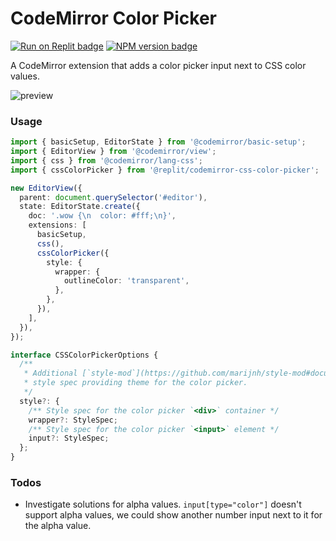 # CodeMirror Color Picker

<span><a href="https://replit.com/@util/Codemirror-CSS-color-picker" title="Run on Replit badge"><img src="https://replit.com/badge/github/replit/Codemirror-CSS-color-picker" alt="Run on Replit badge" /></a></span>
<span><a href="https://www.npmjs.com/package/@replit/codemirror-css-color-picker" title="NPM version badge"><img src="https://img.shields.io/npm/v/@replit/codemirror-css-color-picker?color=blue" alt="NPM version badge" /></a></span>

A CodeMirror extension that adds a color picker input next to CSS color values.

![preview](https://replit.com/cdn-cgi/image/width=3840,quality=80/https://storage.googleapis.com/replit/images/1632627522442_46320608eaa3f0c58bebd5fe4a10efc2.gif)

### Usage

```ts
import { basicSetup, EditorState } from '@codemirror/basic-setup';
import { EditorView } from '@codemirror/view';
import { css } from '@codemirror/lang-css';
import { cssColorPicker } from '@replit/codemirror-css-color-picker';

new EditorView({
  parent: document.querySelector('#editor'),
  state: EditorState.create({
    doc: '.wow {\n  color: #fff;\n}',
    extensions: [
      basicSetup,
      css(),
      cssColorPicker({
        style: {
          wrapper: {
            outlineColor: 'transparent',
          },
        },
      }),
    ],
  }),
});
```

```ts
interface CSSColorPickerOptions {
  /**
   * Additional [`style-mod`](https://github.com/marijnh/style-mod#documentation)
   * style spec providing theme for the color picker.
   */
  style?: {
    /** Style spec for the color picker `<div>` container */
    wrapper?: StyleSpec;
    /** Style spec for the color picker `<input>` element */
    input?: StyleSpec;
  };
}
```

### Todos

- Investigate solutions for alpha values. `input[type="color"]` doesn't support alpha values, we could show another number input next to it for the alpha value.
